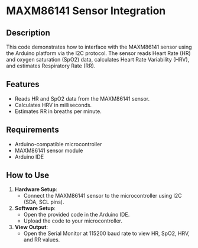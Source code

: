 # MAXM86141 Sensor Integration

## Description
This code demonstrates how to interface with the MAXM86141 sensor using the Arduino platform via the I2C protocol. The sensor reads Heart Rate (HR) and oxygen saturation (SpO2) data, calculates Heart Rate Variability (HRV), and estimates Respiratory Rate (RR).

## Features
- Reads HR and SpO2 data from the MAXM86141 sensor.
- Calculates HRV in milliseconds.
- Estimates RR in breaths per minute.

## Requirements
- Arduino-compatible microcontroller
- MAXM86141 sensor module
- Arduino IDE

## How to Use
1. **Hardware Setup**:
   - Connect the MAXM86141 sensor to the microcontroller using I2C (SDA, SCL pins).
2. **Software Setup**:
   - Open the provided code in the Arduino IDE.
   - Upload the code to your microcontroller.
3. **View Output**:
   - Open the Serial Monitor at 115200 baud rate to view HR, SpO2, HRV, and RR values.

